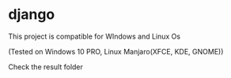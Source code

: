 # django

This project is compatible for WIndows and Linux Os

(Tested on Windows 10 PRO, Linux Manjaro(XFCE, KDE, GNOME))

Check the result folder
